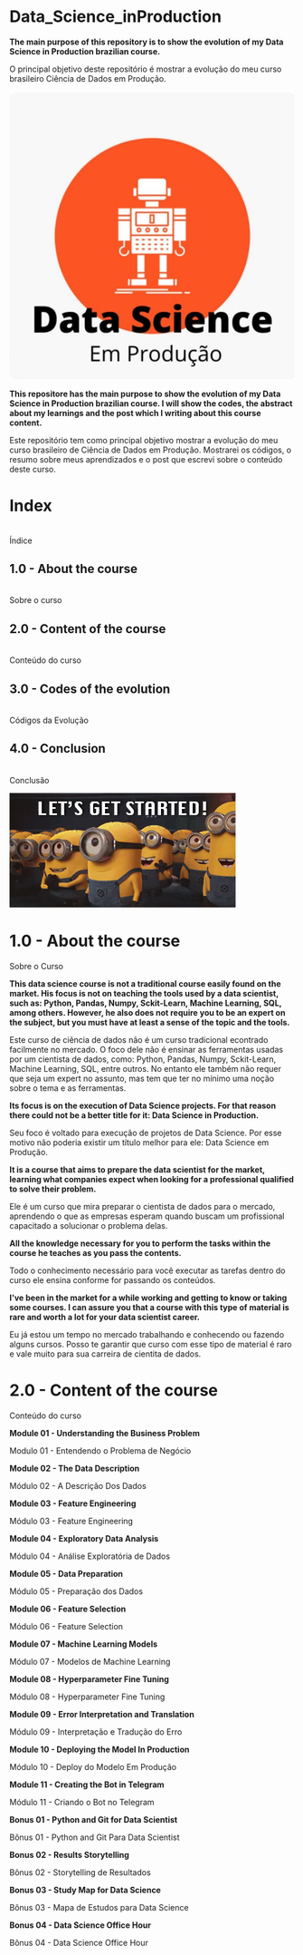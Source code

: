 # Data_Science_inProduction
**The main purpose of this repository is to show the evolution of my Data Science in Production brazilian course.**

O principal objetivo deste repositório é mostrar a evolução do meu curso brasileiro Ciência de Dados em Produção.

![Image description](https://github.com/panambY/Data_Science_inProduction/blob/master/data_science_em_producao_logo.png)

**This repositore has the main purpose to show the evolution of my Data Science in Production brazilian course.
I will show the codes, the abstract about my learnings and the post which I writing about this course content.**

Este repositório tem como principal objetivo mostrar a evolução do meu curso brasileiro de Ciência de Dados em Produção.
Mostrarei os códigos, o resumo sobre meus aprendizados e o post que escrevi sobre o conteúdo deste curso.

# Index
<br>Índice
## 1.0 - About the course
<br>Sobre o curso
## 2.0 - Content of the course
<br>Conteúdo do curso
## 3.0 - Codes of the evolution
<br>Códigos da Evolução
## 4.0 - Conclusion 
<br>Conclusão

![Image description](https://github.com/panambY/Data_Science_inProduction/blob/master/gif_minions.gif)

# 1.0 - About the course
Sobre o Curso

**This data science course is not a traditional course easily found on the market. His focus is not on teaching the tools used by a data scientist, such as: Python, Pandas, Numpy, Sckit-Learn, Machine Learning, SQL, among others. However, he also does not require you to be an expert on the subject, but you must have at least a sense of the topic and the tools.**

Este curso de ciência de dados não é um curso tradicional econtrado facilmente no mercado. O foco dele não é ensinar as ferramentas usadas por um cientista de dados, como: Python, Pandas, Numpy, Sckit-Learn, Machine Learning, SQL, entre outros. No entanto ele também não requer que seja um expert no assunto, mas tem que ter no mínimo uma noção sobre o tema e as ferramentas.

**Its focus is on the execution of Data Science projects. For that reason there could not be a better title for it: Data Science in Production.**

Seu foco é voltado para execução de projetos de Data Science. Por esse motivo não poderia existir um título melhor para ele: Data Science em Produção.

**It is a course that aims to prepare the data scientist for the market, learning what companies expect when looking for a professional qualified to solve their problem.**

Ele é um curso que mira preparar o cientista de dados para o mercado, aprendendo o que as empresas esperam quando buscam um profissional capacitado a solucionar o problema delas.

**All the knowledge necessary for you to perform the tasks within the course he teaches as you pass the contents.**

Todo o conhecimento necessário para você executar as tarefas dentro do curso ele ensina conforme for passando os conteúdos.

**I've been in the market for a while working and getting to know or taking some courses. I can assure you that a course with this type of material is rare and worth a lot for your data scientist career.**

Eu já estou um tempo no mercado trabalhando e conhecendo ou fazendo alguns cursos. Posso te garantir que curso com esse tipo de material é raro e vale muito para sua carreira de cientita de dados.

# 2.0 - Content of the course
Conteúdo do curso

**Module 01 - Understanding the Business Problem**

Modulo 01 - Entendendo o Problema de Negócio

**Module 02 - The Data Description**

Módulo 02 - A Descrição Dos Dados

**Module 03 - Feature Engineering**

Módulo 03 - Feature Engineering

**Module 04 - Exploratory Data Analysis**

Módulo 04 - Análise Exploratória de Dados

**Module 05 - Data Preparation**

Módulo 05 - Preparação dos Dados

**Module 06 - Feature Selection**

Módulo 06 - Feature Selection

**Module 07 - Machine Learning Models**

Módulo 07 - Modelos de Machine Learning

**Module 08 - Hyperparameter Fine Tuning**

Módulo 08 - Hyperparameter Fine Tuning

**Module 09 - Error Interpretation and Translation**

Módulo 09 - Interpretação e Tradução do Erro

**Module 10 - Deploying the Model In Production**

Módulo 10 - Deploy do Modelo Em Produção

**Module 11 - Creating the Bot in Telegram**

Módulo 11 - Criando o Bot no Telegram

**Bonus 01 - Python and Git for Data Scientist**

Bônus 01 - Python and Git Para Data Scientist

**Bonus 02 - Results Storytelling**

Bônus 02 - Storytelling de Resultados

**Bonus 03 - Study Map for Data Science**

Bônus 03 - Mapa de Estudos para Data Science

**Bonus 04 - Data Science Office Hour**

Bônus 04 - Data Science Office Hour
